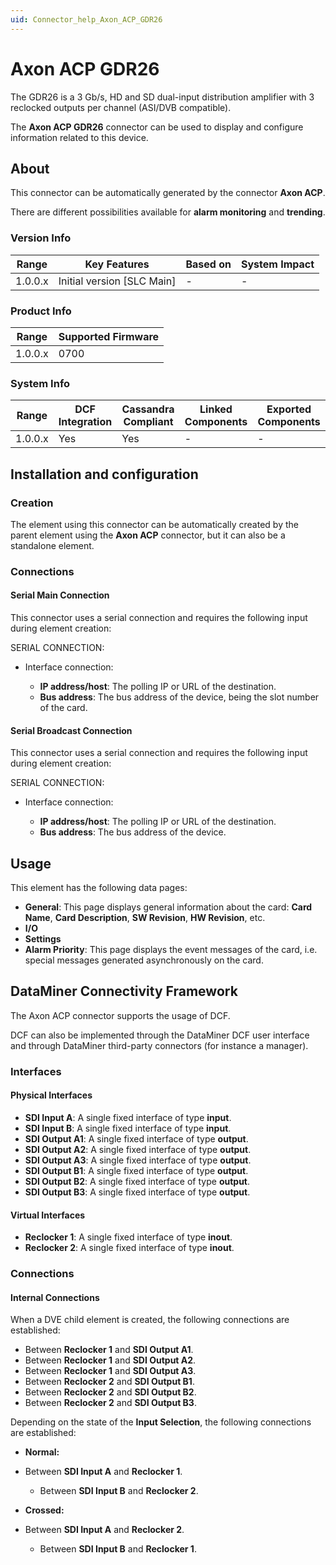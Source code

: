 ```yaml
---
uid: Connector_help_Axon_ACP_GDR26
---
```


# Axon ACP GDR26

The GDR26 is a 3 Gb/s, HD and SD dual-input distribution amplifier with 3 reclocked outputs per channel (ASI/DVB compatible).

The **Axon ACP GDR26** connector can be used to display and configure information related to this device.

## About

This connector can be automatically generated by the connector **Axon ACP**.

There are different possibilities available for **alarm monitoring** and **trending**.

### Version Info

| Range     | Key Features                 | Based on     | System Impact     |
|-----------|------------------------------|--------------|-------------------|
| 1.0.0.x   | Initial version [SLC Main]   | -            | -                 |

### Product Info

| Range     | Supported Firmware     |
|-----------|------------------------|
| 1.0.0.x   | 0700                   |

### System Info

| Range     | DCF Integration     | Cassandra Compliant     | Linked Components     | Exported Components     |
|-----------|---------------------|-------------------------|-----------------------|-------------------------|
| 1.0.0.x   | Yes                 | Yes                     | -                     | -                       |

## Installation and configuration

### Creation

The element using this connector can be automatically created by the parent element using the **Axon ACP** connector, but it can also be a standalone element.

### Connections

#### Serial Main Connection

This connector uses a serial connection and requires the following input during element creation:

SERIAL CONNECTION:

- Interface connection:

  - **IP address/host**: The polling IP or URL of the destination.
  - **Bus address**: The bus address of the device, being the slot number of the card.

#### Serial Broadcast Connection

This connector uses a serial connection and requires the following input during element creation:

SERIAL CONNECTION:

- Interface connection:

  - **IP address/host**: The polling IP or URL of the destination.
  - **Bus address**: The bus address of the device.

## Usage

This element has the following data pages:

- **General**: This page displays general information about the card: **Card Name**, **Card Description**, **SW Revision**, **HW Revision**, etc.
- **I/O**
- **Settings**
- **Alarm Priority**: This page displays the event messages of the card, i.e. special messages generated asynchronously on the card.

## DataMiner Connectivity Framework

The Axon ACP connector supports the usage of DCF.

DCF can also be implemented through the DataMiner DCF user interface and through DataMiner third-party connectors (for instance a manager).

### Interfaces

#### Physical Interfaces

- **SDI Input A**: A single fixed interface of type **input**.
- **SDI Input B**: A single fixed interface of type **input**.
- **SDI Output A1**: A single fixed interface of type **output**.
- **SDI Output A2**: A single fixed interface of type **output**.
- **SDI Output A3**: A single fixed interface of type **output**.
- **SDI Output B1**: A single fixed interface of type **output**.
- **SDI Output B2**: A single fixed interface of type **output**.
- **SDI Output B3**: A single fixed interface of type **output**.

#### Virtual Interfaces

- **Reclocker 1**: A single fixed interface of type **inout**.
- **Reclocker 2**: A single fixed interface of type **inout**.

### Connections

#### Internal Connections

When a DVE child element is created, the following connections are established:

- Between **Reclocker 1** and **SDI Output A1**.
- Between **Reclocker 1** and **SDI Output A2**.
- Between **Reclocker 1** and **SDI Output A3**.
- Between **Reclocker 2** and **SDI Output B1**.
- Between **Reclocker 2** and **SDI Output B2**.
- Between **Reclocker 2** and **SDI Output B3**.

Depending on the state of the **Input Selection**, the following connections are established:

- **Normal:**

- Between **SDI Input A** and **Reclocker 1**.
  - Between **SDI Input B** and **Reclocker 2**.

- **Crossed:**

- Between **SDI Input A** and **Reclocker 2**.
  - Between **SDI Input B** and **Reclocker 1**.
